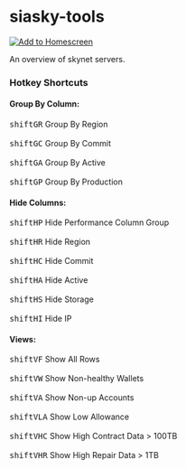 # siasky-tools

[![Add to Homescreen](https://img.shields.io/badge/Skynet-Add%20To%20Homescreen-00c65e?logo=skynet&labelColor=0d0d0d)](https://homescreen.hns.siasky.net/#/skylink/AQBNycvxoU1Mwey_12VjAFLWcHUZtG7rRI79ekpIMsVoWQ)

An overview of skynet servers.

### Hotkey Shortcuts

#### Group By Column:

<kbd>shift</kbd><kbd>G</kbd><kbd>R</kbd> Group By Region <br/><br/>
<kbd>shift</kbd><kbd>G</kbd><kbd>C</kbd> Group By Commit <br/><br/>
<kbd>shift</kbd><kbd>G</kbd><kbd>A</kbd> Group By Active <br/><br/>
<kbd>shift</kbd><kbd>G</kbd><kbd>P</kbd> Group By Production

#### Hide Columns:

<kbd>shift</kbd><kbd>H</kbd><kbd>P</kbd> Hide Performance Column Group <br/><br/>
<kbd>shift</kbd><kbd>H</kbd><kbd>R</kbd> Hide Region <br/><br/>
<kbd>shift</kbd><kbd>H</kbd><kbd>C</kbd> Hide Commit <br/><br/>
<kbd>shift</kbd><kbd>H</kbd><kbd>A</kbd> Hide Active <br/><br/>
<kbd>shift</kbd><kbd>H</kbd><kbd>S</kbd> Hide Storage <br/><br/>
<kbd>shift</kbd><kbd>H</kbd><kbd>I</kbd> Hide IP

#### Views:

<kbd>shift</kbd><kbd>V</kbd><kbd>F</kbd> Show All Rows <br/><br/>
<kbd>shift</kbd><kbd>V</kbd><kbd>W</kbd> Show Non-healthy Wallets <br/><br/>
<kbd>shift</kbd><kbd>V</kbd><kbd>A</kbd> Show Non-up Accounts <br/><br/>
<kbd>shift</kbd><kbd>V</kbd><kbd>L</kbd><kbd>A</kbd> Show Low Allowance <br/><br/>
<kbd>shift</kbd><kbd>V</kbd><kbd>H</kbd><kbd>C</kbd> Show High Contract Data > 100TB <br/><br/>
<kbd>shift</kbd><kbd>V</kbd><kbd>H</kbd><kbd>R</kbd> Show High Repair Data > 1TB <br/><br/>
